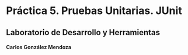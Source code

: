 # Práctica 5. Pruebas Unitarias. JUnit
## Laboratorio de Desarrollo y Herramientas
#### Carlos González Mendoza
